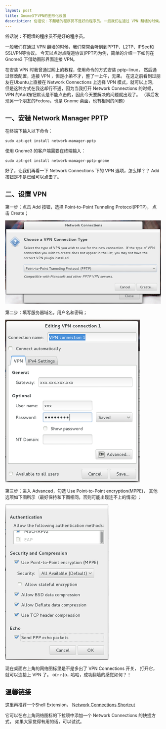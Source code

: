 ```yaml
---
layout: post
title: Gnome3下VPN的图形化设置
description: 俗话说：不翻墙的程序员不是好的程序员。一般我们在通过 VPN 翻墙的时候，我们常常会听到到PPTP、L2TP、IPSec和SSLVPN等协议。今天以点对点隧道协议(PPTP)为例，简单的介绍一下如何在 Gnome3 下借助图形界面连接 VPN。
---
```


俗话说：不翻墙的程序员不是好的程序员。

一般我们在通过 VPN 翻墙的时候，我们常常会听到到PPTP、L2TP、IPSec和SSLVPN等协议。
今天以点对点隧道协议(PPTP)为例，简单的介绍一下如何在 Gnome3 下借助图形界面连接 VPN。

在安装 VPN 时我曾通过网上的教程，使用命令的方式安装 pptp-linux，
然后通过修改配置，连接 VPN ，但是小弟不才，整了一上午，无果。
在这之前看到过朋友在Ubuntu上直接在 Network Connections 上选择 VPN 模式，就可以上网，
但是这种方式在我这却行不通，因为当我打开 Network Connections 的时候，
VPN 的Add按钮默认是不能点击的，因此今天要解决的问题就出现了。
（事后发现另一个朋友的Fedora，也是 Gnome 桌面，也有相同的问题）

## 一、安装 Network Manager PPTP
在终端下输入以下命令：

	sudo apt-get install network-manager-pptp

使用 Gnome3 的客户端需要在终端输入：

	sudo apt-get install network-manager-pptp-gnome

好了，让我们再看一下 Network Connections 下的 VPN 选项，怎么样？？
Add 按钮是不是已经可以点击了。

## 二、设置 VPN
第一步：点击 Add 按钮，选择 Point-to-Point Tunneling Protocol(PPTP)，
点击 Create；

![VPN setting1](/images/2014-09-26-1.png)

第二步：填写服务器域名，用户名和密码；

![VPN setting2](/images/2014-09-26-2.png)

第三步：进入 Advanced，勾选 Use Point-to-Point encryption(MPPE)，
其他选项如下图所示（最好保持和下图相同，否则可能出现连不上的情况）；

![VPN setting3](/images/2014-09-26-3.png)

现在桌面右上角的网络图标里是不是多出了 VPN Connections 开关，
打开它，就可以连接上 VPN 了。
o(∩∩)o...哈哈，成功翻墙的感觉如何？！


## 温馨链接

这里再推荐一个Shell Extension，
[Network Connections Shortcut](https://extensions.gnome.org/extension/184/network-connections-shortcut/)

它可以在右上角网络图标的下拉项中添加一个 Network Connections 的快捷方式，
如果大家觉得有用的话，可以试试。



